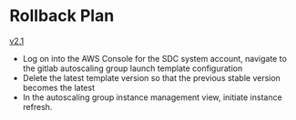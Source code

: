 # Rollback Plan

[v2.1](https://github.com/USDOT-SDC/sdc-dot-gitlab/tree/2.1)

* Log on into the AWS Console for the SDC system account, navigate to the gitlab autoscaling group launch template configuration
* Delete the latest template version so that the previous stable version becomes the latest
* In the autoscaling group instance management view, initiate instance refresh.

